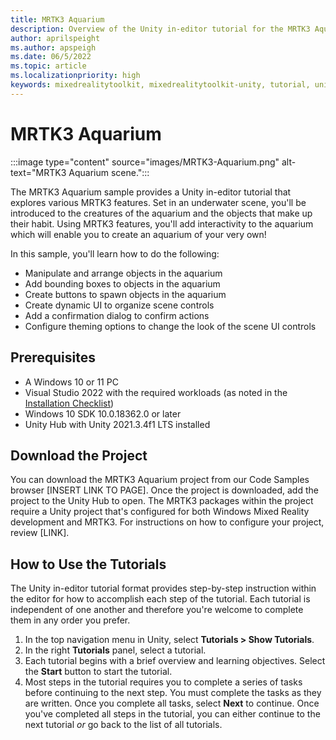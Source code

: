 ```yaml
---
title: MRTK3 Aquarium 
description: Overview of the Unity in-editor tutorial for the MRTK3 Aquarium sample
author: aprilspeight
ms.author: apspeigh
ms.date: 06/5/2022
ms.topic: article
ms.localizationpriority: high
keywords: mixedrealitytoolkit, mixedrealitytoolkit-unity, tutorial, unity
---
```


# MRTK3 Aquarium

:::image type="content" source="images/MRTK3-Aquarium.png" alt-text="MRTK3 Aquarium scene.":::

The MRTK3 Aquarium sample provides a Unity in-editor tutorial that explores various MRTK3 features. Set in an underwater scene, you'll be introduced to the creatures of the aquarium and the objects that make up their habit. Using MRTK3 features, you'll add interactivity to the aquarium which will enable you to create an aquarium of your very own!

In this sample, you'll learn how to do the following:
- Manipulate and arrange objects in the aquarium
- Add bounding boxes to objects in the aquarium
- Create buttons to spawn objects in the aquarium
- Create dynamic UI to organize scene controls
- Add a confirmation dialog to confirm actions
- Configure theming options to change the look of the scene UI controls

## Prerequisites

- A Windows 10 or 11 PC
- Visual Studio 2022 with the required workloads (as noted in the [Installation Checklist](https://docs.microsoft.com/windows/mixed-reality/develop/install-the-tools))
- Windows 10 SDK 10.0.18362.0 or later
- Unity Hub with Unity 2021.3.4f1 LTS installed

## Download the Project

You can download the MRTK3 Aquarium project from our Code Samples browser [INSERT LINK TO PAGE]. Once the project is downloaded, add the project to the Unity Hub to open. The MRTK3 packages within the project require a Unity project that's configured for both Windows Mixed Reality development and MRTK3. For instructions on how to configure your project, review [LINK].

## How to Use the Tutorials
The Unity in-editor tutorial format provides step-by-step instruction within the editor for how to accomplish each step of the tutorial. Each tutorial is independent of one another and therefore you're welcome to complete them in any order you prefer.
1. In the top navigation menu in Unity, select <b>Tutorials > Show Tutorials</b>.
1. In the right <b>Tutorials</b> panel, select a tutorial.
1. Each tutorial begins with a brief overview and learning objectives. Select the <b>Start</b> button to start the tutorial.
1. Most steps in the tutorial requires you to complete a series of tasks before continuing to the next step. You must complete the tasks as they are written. Once you complete all tasks, select <b>Next</b> to continue.
Once you've completed all steps in the tutorial, you can either continue to the next tutorial <i>or</i> go back to the list of all tutorials.